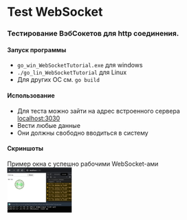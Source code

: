 # Test WebSocket
### Тестирование ВэбСокетов для http соединения. 

#### Запуск программы

* ```go_win_WebSocketTutorial.exe``` для windows
* ```./go_lin_WebSocketTutorial``` для Linux
* Для других ОС см. ```go build```


#### Использование
* Для теста можно зайти на адрес встроенного сервера
[localhost:3030](http://localhost:3030)
* Вести любые данные
* Они должны свободно вводиться в систему

#### Скриншоты
Пример окна с успешно рабочими WebSocket-ами
<img src="_passWs.jpg" width="150" />
